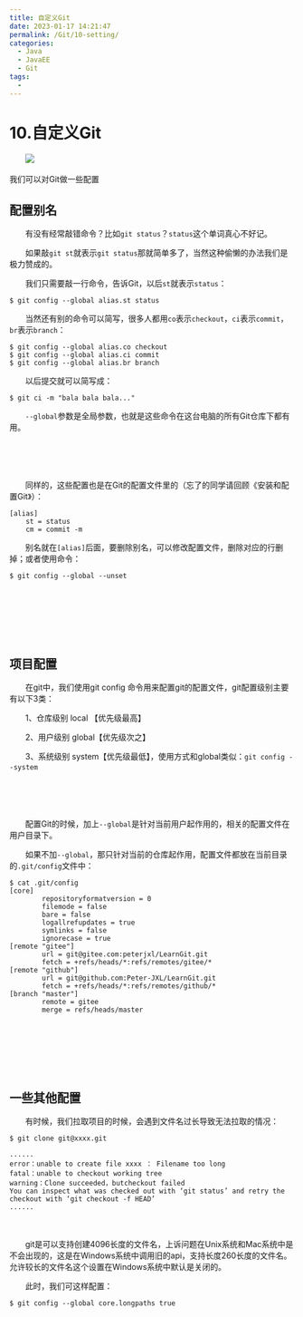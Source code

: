 ```yaml
---
title: 自定义Git
date: 2023-01-17 14:21:47
permalink: /Git/10-setting/
categories:
  - Java
  - JavaEE
  - Git
tags:
  - 
---
```




# 10.自定义Git

　　![](https://image.peterjxl.com/blog/64-20230115114549-8g5a30w.png)

我们可以对Git做一些配置

<!-- more -->

## 配置别名

　　有没有经常敲错命令？比如`git status`​？`status`​这个单词真心不好记。

　　如果敲`git st`​就表示`git status`​那就简单多了，当然这种偷懒的办法我们是极力赞成的。

　　我们只需要敲一行命令，告诉Git，以后`st`​就表示`status`​：

```shell
$ git config --global alias.st status
```

　　当然还有别的命令可以简写，很多人都用`co`​表示`checkout`​，`ci`​表示`commit`​，`br`​表示`branch`​：

```shell
$ git config --global alias.co checkout
$ git config --global alias.ci commit
$ git config --global alias.br branch
```

　　以后提交就可以简写成：

```shell
$ git ci -m "bala bala bala..."
```

　　​`--global`​参数是全局参数，也就是这些命令在这台电脑的所有Git仓库下都有用。

　　‍

　　‍

　　同样的，这些配置也是在Git的配置文件里的（忘了的同学请回顾《安装和配置Git》）：

```shell
[alias]
	st = status
	cm = commit -m
```

　　别名就在`[alias]`​后面，要删除别名，可以修改配置文件，删除对应的行删掉；或者使用命令：

```shell
$ git config --global --unset 
```

　　‍

　　‍

　　‍

## 项目配置

　　在git中，我们使用git config 命令用来配置git的配置文件，git配置级别主要有以下3类：

　　1、仓库级别 local 【优先级最高】

　　2、用户级别 global【优先级次之】

　　3、系统级别 system【优先级最低】，使用方式和global类似：`git config --system`​

　　‍

　　‍

　　配置Git的时候，加上`--global`​是针对当前用户起作用的，相关的配置文件在用户目录下。

　　如果不加`--global`​，那只针对当前的仓库起作用，配置文件都放在当前目录的`.git/config`​文件中：

```shell
$ cat .git/config
[core]
        repositoryformatversion = 0
        filemode = false
        bare = false
        logallrefupdates = true
        symlinks = false
        ignorecase = true
[remote "gitee"]
        url = git@gitee.com:peterjxl/LearnGit.git
        fetch = +refs/heads/*:refs/remotes/gitee/*
[remote "github"]
        url = git@github.com:Peter-JXL/LearnGit.git
        fetch = +refs/heads/*:refs/remotes/github/*
[branch "master"]
        remote = gitee
        merge = refs/heads/master
```

　　‍

　　‍

　　‍

## 一些其他配置

　　有时候，我们拉取项目的时候，会遇到文件名过长导致无法拉取的情况：

```shell
$ git clone git@xxxx.git

......
error：unable to create file xxxx ： Filename too long
fatal：unable to checkout working tree
warning：Clone succeeded，butcheckout failed
You can inspect what was checked out with ‘git status’ and retry the checkout with ‘git checkout -f HEAD’
......
```

　　‍

　　git是可以支持创建4096长度的文件名，上诉问题在Unix系统和Mac系统中是不会出现的，这是在Windows系统中调用旧的api，支持长度260长度的文件名。允许较长的文件名这个设置在Windows系统中默认是关闭的。

　　此时，我们可这样配置：

```shell
$ git config --global core.longpaths true
```

　　‍

